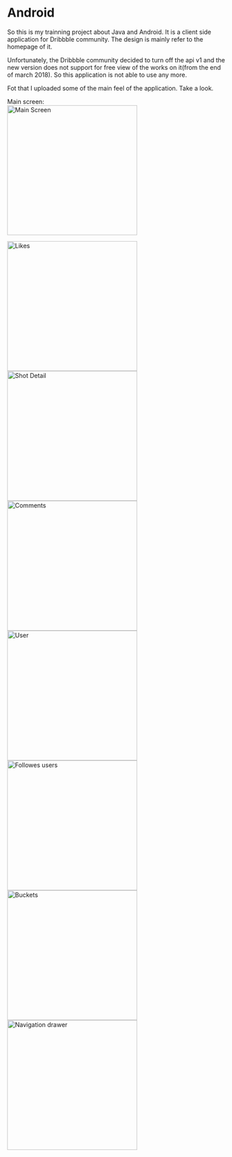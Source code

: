 # Android
So this is my trainning project about Java and Android.
It is a client side application for Dribbble community.
The design is mainly refer to the homepage of it.

Unfortunately, the Dribbble community decided to turn off the api v1 and the new version does not support
for free view of the works on it(from the end of march 2018).
So this application is not able to use any more.

Fot that I uploaded some of the main feel of the application.
Take a look.

Main screen:
<br>
<img src="https://github.com/ZhangFreeman/Android/blob/master/images/main.png" alt="Main Screen" width="300"/>


<img src="https://github.com/ZhangFreeman/Android/blob/master/images/likes.png" alt="Likes" width="300"/>

<img src="https://github.com/ZhangFreeman/Android/blob/master/images/shot_detail.png" alt="Shot Detail" width="300"/>

<img src="https://github.com/ZhangFreeman/Android/blob/master/images/comments.png" alt="Comments" width="300"/>

<img src="https://github.com/ZhangFreeman/Android/blob/master/images/user.png" alt="User" width="300"/>

<img src="https://github.com/ZhangFreeman/Android/blob/master/images/followed.png" alt="Followes users" width="300"/>

<img src="https://github.com/ZhangFreeman/Android/blob/master/images/buckets.png" alt="Buckets" width="300"/>

<img src="https://github.com/ZhangFreeman/Android/blob/master/images/navigation_drawer.png" alt="Navigation drawer" width="300"/>

